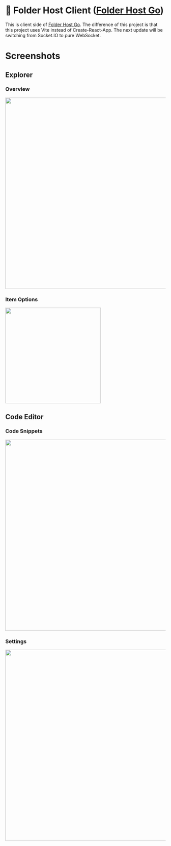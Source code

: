 # 📁 Folder Host Client ([Folder Host Go](https://github.com/MertJSX/folder-host))
This is client side of [Folder Host Go](https://github.com/MertJSX/folder-host). The difference of this project is that this project uses Vite instead of Create-React-App. The next update will be switching from Socket.IO to pure WebSocket.

# Screenshots
## Explorer

### Overview
<img src="https://github.com/user-attachments/assets/ea83ad68-ee5f-4d1c-84ff-98766fbb8794" width="600px">

### Item Options
<img src="https://github.com/user-attachments/assets/58fb2f1e-a935-4c26-8969-633c5a1a8c76" width="300px">

## Code Editor

### Code Snippets
<img src="https://github.com/user-attachments/assets/90f85111-8a47-4ea1-81f2-1cac5a0b43f0" width="600px">

### Settings
<img src="https://github.com/user-attachments/assets/3b539724-2eea-4986-a97e-3983c0120d38" width="600px">
